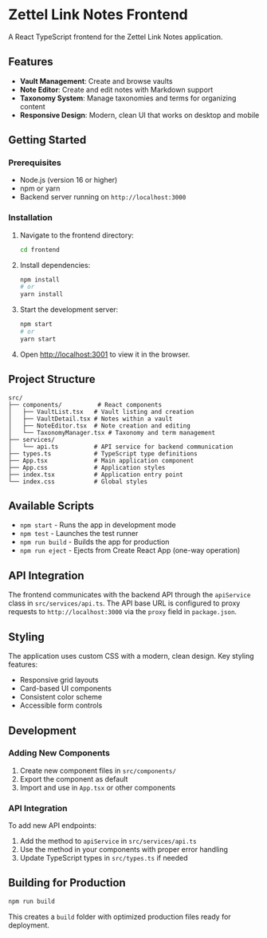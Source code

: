# Zettel Link Notes Frontend

A React TypeScript frontend for the Zettel Link Notes application.

## Features

- **Vault Management**: Create and browse vaults
- **Note Editor**: Create and edit notes with Markdown support
- **Taxonomy System**: Manage taxonomies and terms for organizing content
- **Responsive Design**: Modern, clean UI that works on desktop and mobile

## Getting Started

### Prerequisites

- Node.js (version 16 or higher)
- npm or yarn
- Backend server running on `http://localhost:3000`

### Installation

1. Navigate to the frontend directory:
   ```bash
   cd frontend
   ```

2. Install dependencies:
   ```bash
   npm install
   # or
   yarn install
   ```

3. Start the development server:
   ```bash
   npm start
   # or
   yarn start
   ```

4. Open [http://localhost:3001](http://localhost:3001) to view it in the browser.

## Project Structure

```
src/
├── components/          # React components
│   ├── VaultList.tsx   # Vault listing and creation
│   ├── VaultDetail.tsx # Notes within a vault
│   ├── NoteEditor.tsx  # Note creation and editing
│   └── TaxonomyManager.tsx # Taxonomy and term management
├── services/
│   └── api.ts          # API service for backend communication
├── types.ts            # TypeScript type definitions
├── App.tsx             # Main application component
├── App.css             # Application styles
├── index.tsx           # Application entry point
└── index.css           # Global styles
```

## Available Scripts

- `npm start` - Runs the app in development mode
- `npm test` - Launches the test runner
- `npm run build` - Builds the app for production
- `npm run eject` - Ejects from Create React App (one-way operation)

## API Integration

The frontend communicates with the backend API through the `apiService` class in `src/services/api.ts`. The API base URL is configured to proxy requests to `http://localhost:3000` via the `proxy` field in `package.json`.

## Styling

The application uses custom CSS with a modern, clean design. Key styling features:

- Responsive grid layouts
- Card-based UI components
- Consistent color scheme
- Accessible form controls

## Development

### Adding New Components

1. Create new component files in `src/components/`
2. Export the component as default
3. Import and use in `App.tsx` or other components

### API Integration

To add new API endpoints:

1. Add the method to `apiService` in `src/services/api.ts`
2. Use the method in your components with proper error handling
3. Update TypeScript types in `src/types.ts` if needed

## Building for Production

```bash
npm run build
```

This creates a `build` folder with optimized production files ready for deployment.